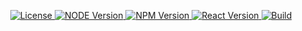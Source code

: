 <p align="center">
  <!-- Licence -->
    <a href="https://github.com/facebook/react/blob/master/LICENSE">
    <img src="https://img.shields.io/badge/license-MIT-blue.svg?style=flat"
      alt="License" />
  </a>
  <!-- NODE Version -->
    <a href="https://nodejs.org/en/">
    <img src="https://img.shields.io/badge/node-v10.11.0-brightgreen.svg?style=flat"
      alt="NODE Version" />
  </a>
  <!-- NPM Version -->
    <a href="https://npmjs.org">
    <img src="https://img.shields.io/badge/npm-v5.6.0-red.svg?style=flat"
      alt="NPM Version" />
  </a>
  <!-- React Version -->
    <a href="https://reactjs.org/">
    <img src="https://img.shields.io/badge/react-v16.5.2-blue.svg?style=flat"
      alt="React Version" />
  </a>
  <!-- Build -->
    <a href="#">
    <img src="https://img.shields.io/badge/build-passing-brightgreen.svg?style=flat"
      alt="Build" />
  </a>
</p>
